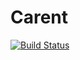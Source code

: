 # Carent  
[![Build Status](https://www.travis-ci.com/nas156/Carent.svg?branch=dev)](https://www.travis-ci.com/nas156/Carent)
